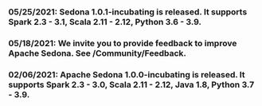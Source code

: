 ### 05/25/2021: Sedona 1.0.1-incubating is released. It supports Spark 2.3 - 3.1, Scala 2.11 - 2.12, Python 3.6 - 3.9.
### 05/18/2021: We invite you to provide feedback to improve Apache Sedona. See /Community/Feedback.
### 02/06/2021: Apache Sedona 1.0.0-incubating is released. It supports Spark 2.3 - 3.0, Scala 2.11 - 2.12, Java 1.8, Python 3.7 - 3.9.